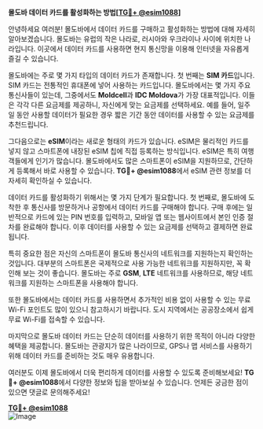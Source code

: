 **몰도바 데이터 카드를 활성화하는 방법[[TG💪+ @esim1088](https://t.me/s/esim1088)]**

안녕하세요 여러분! 몰도바에서 데이터 카드를 구매하고 활성화하는 방법에 대해 자세히 알아보겠습니다. 몰도바는 유럽의 작은 나라로, 러시아와 우크라이나 사이에 위치한 나라입니다. 이곳에서 데이터 카드를 사용하면 현지 통신망을 이용해 인터넷을 자유롭게 즐길 수 있습니다.

몰도바에는 주로 몇 가지 타입의 데이터 카드가 존재합니다. 첫 번째는 **SIM 카드**입니다. SIM 카드는 전통적인 휴대폰에 넣어 사용하는 카드입니다. 몰도바에서는 몇 가지 주요 통신사들이 있는데, 그중에서도 **Moldcell**과 **IDC Moldova**가 가장 대표적입니다. 이들은 각각 다른 요금제를 제공하니, 자신에게 맞는 요금제를 선택하세요. 예를 들어, 일주일 동안 사용할 데이터가 필요한 경우 짧은 기간 동안 데이터를 사용할 수 있는 요금제를 추천드립니다.

그다음으로는 **eSIM**이라는 새로운 형태의 카드가 있습니다. eSIM은 물리적인 카드를 넣지 않고 스마트폰에 내장된 eSIM 칩에 직접 등록하는 방식입니다. eSIM은 특히 여행객들에게 인기가 많습니다. 몰도바에서도 많은 스마트폰이 eSIM을 지원하므로, 간단하게 등록해서 바로 사용할 수 있습니다. **TG💪+ @esim1088**에서 eSIM 관련 정보를 더 자세히 확인하실 수 있습니다.

데이터 카드를 활성화하기 위해서는 몇 가지 단계가 필요합니다. 첫 번째로, 몰도바에 도착한 후 통신사를 방문하거나 공항에서 데이터 카드를 구매해야 합니다. 구매 후에는 일반적으로 카드에 있는 PIN 번호를 입력하고, 모바일 앱 또는 웹사이트에서 본인 인증 절차를 완료해야 합니다. 이후 데이터를 사용할 수 있는 요금제를 선택하고 결제하면 완료됩니다.

특히 중요한 점은 자신의 스마트폰이 몰도바 통신사의 네트워크를 지원하는지 확인하는 것입니다. 대부분의 스마트폰은 국제적으로 사용 가능한 네트워크를 지원하지만, 꼭 확인해 보는 것이 좋습니다. 몰도바는 주로 **GSM**, **LTE** 네트워크를 사용하므로, 해당 네트워크를 지원하는 스마트폰을 사용해야 합니다.

또한 몰도바에서는 데이터 카드를 사용하면서 추가적인 비용 없이 사용할 수 있는 무료 Wi-Fi 포인트도 많이 있으니 참고하시기 바랍니다. 도시 지역에서는 공공장소에서 쉽게 무료 Wi-Fi를 접속할 수 있습니다.

마지막으로 몰도바 데이터 카드는 단순히 데이터를 사용하기 위한 목적이 아니라 다양한 혜택을 제공합니다. 몰도바는 관광지가 많은 나라이므로, GPS나 맵 서비스를 사용하기 위해 데이터 카드를 준비하는 것도 매우 유용합니다.

여러분도 이제 몰도바에서 더욱 편리하게 데이터를 사용할 수 있도록 준비해보세요! **TG💪+ @esim1088**에서 다양한 정보와 팁을 받아보실 수 있습니다. 언제든 궁금한 점이 있으면 댓글로 문의해주세요!

**[TG💪+ @esim1088](https://t.me/s/esim1088)**  
![Image](https://i.postimg.cc/Y0z9fWf4/image.png)